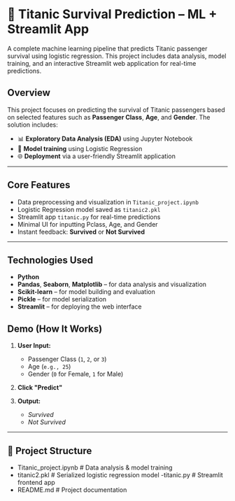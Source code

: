# 🚢 Titanic Survival Prediction – ML + Streamlit App

A complete machine learning pipeline that predicts Titanic passenger survival using logistic regression. This project includes data analysis, model training, and an interactive Streamlit web application for real-time predictions.

##  Overview

This project focuses on predicting the survival of Titanic passengers based on selected features such as **Passenger Class**, **Age**, and **Gender**. The solution includes:

- 📊 **Exploratory Data Analysis (EDA)** using Jupyter Notebook
- 🧠 **Model training** using Logistic Regression
- 🌐 **Deployment** via a user-friendly Streamlit application

---

##  Core Features

-  Data preprocessing and visualization in `Titanic_project.ipynb`
-  Logistic Regression model saved as `titanic2.pkl`
-  Streamlit app `titanic.py` for real-time predictions
-  Minimal UI for inputting Pclass, Age, and Gender
-  Instant feedback: **Survived** or **Not Survived**

---
##  Technologies Used

- **Python**
- **Pandas**, **Seaborn**, **Matplotlib** – for data analysis and visualization
- **Scikit-learn** – for model building and evaluation
- **Pickle** – for model serialization
- **Streamlit** – for deploying the web interface
  
##  Demo (How It Works)

1. **User Input:**
   - Passenger Class (`1`, `2`, or `3`)
   - Age (`e.g., 25`)
   - Gender (`0` for Female, `1` for Male)

2. **Click "Predict"**

3. **Output:**
   -  *Survived*
   -  *Not Survived*

---

## 📁 Project Structure
  - Titanic_project.ipynb # Data analysis & model training
  - titanic2.pkl # Serialized logistic regression model
  -titanic.py # Streamlit frontend app
  - README.md # Project documentation
